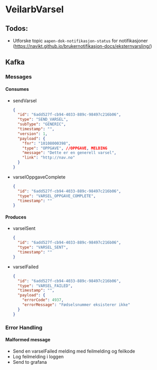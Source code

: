 # VeilarbVarsel

## Todos:
- Utforske topic `aapen-dok-notifikasjon-status` for notifikasjoner (https://navikt.github.io/brukernotifikasjon-docs/eksternvarsling/)


## Kafka

### Messages
#### Consumes
- sendVarsel
  ```json
  {
    "id": "6add527f-cb94-4033-889c-98497c216b06",
    "type": "SEND_VARSEL",
    "subType": "GENERIC",
    "timestamp": "",
    "version": 1,
    "payload": {
      "fnr": "10108000398",
      "type": "OPPGAVE", //OPPGAVE, MELDING
      "message": "Dette er en generell varsel",
      "link": "http://nav.no"
    }
  }
  ```
- varselOppgaveComplete
  ```json
  {
    "id": "6add527f-cb94-4033-889c-98497c216b06",
    "type": "VARSEL_OPPGAVE_COMPLETE",
    "timestamp": ""
  }
  ```
#### Produces
- varselSent
  ```json
  {
    "id": "6add527f-cb94-4033-889c-98497c216b06",
    "type": "VARSEL_SENT",
    "timestamp": ""
  }
  ```
- varselFailed
  ```json
  {
    "id": "6add527f-cb94-4033-889c-98497c216b06",
    "type": "VARSEL_FAILED",
    "timestamp": "",
    "payload": {
      "errorCode": 4937,
      "errorMessage": "Fødselsnummer eksisterer ikke"
    }
  }
  ```
  
### Error Handling
#### Malformed message
- Send en varselFailed melding med feilmelding og feilkode
- Log feilmelding i loggen
- Send to grafana